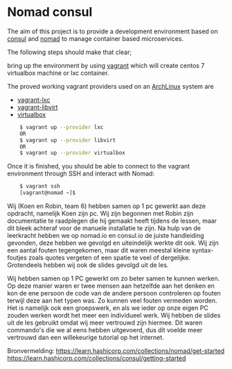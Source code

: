 # Nomad consul

The aim of this project is to provide a development environment based on [consul](https://www.consul.io) and [nomad](https://www.nomadproject.io) to manage container based microservices.

The following steps should make that clear;

bring up the environment by using [vagrant](https://www.vagrantup.com) which will create centos 7 virtualbox machine or lxc container.

The proved working vagrant providers used on an [ArchLinux](https://www.archlinux.org/) system are
* [vagrant-lxc](https://github.com/fgrehm/vagrant-lxc)
* [vagrant-libvirt](https://github.com/vagrant-libvirt/)
* [virtualbox](https://www.virtualbox.org/)

```bash
    $ vagrant up --provider lxc
    OR
    $ vagrant up --provider libvirt
    OR
    $ vagrant up --provider virtualbox
```

Once it is finished, you should be able to connect to the vagrant environment through SSH and interact with Nomad:

```bash
    $ vagrant ssh
    [vagrant@nomad ~]$
```

Wij (Koen en Robin, team 6) hebben samen op 1 pc gewerkt aan deze opdracht, namelijk Koen zijn pc. Wij zijn begonnen met Robin zijn documentatie te raadplegen die hij gemaakt heeft tijdens de lessen, maar dit bleek achteraf voor de manuele installatie te zijn. Na hulp van de leerkracht hebben we op nomad.io en consul.io de juiste handleiding gevonden, deze hebben we gevolgd en uiteindelijk werkte dit ook.
Wij zijn een aantal fouten tegengekomen, maar dit waren meestal kleine syntax-foutjes zoals quotes vergeten of een spatie te veel of dergelijke.
Grotendeels hebben wij ook de slides gevolgd uit de les.

Wij hebben samen op 1 PC gewerkt om zo beter samen te kunnen werken. Op deze manier waren er twee mensen aan hetzelfde aan het denken en kon de ene persoon de code van de andere persoon controleren op fouten terwijl deze aan het typen was. Zo kunnen veel fouten vermeden worden. Het is namelijk ook een groepswerk, en als we ieder op onze eigen PC zouden werken wordt het meer een individueel werk.
Wij hebben de slides uit de les gebruikt omdat wij meer vertrouwd zijn hiermee. Dit waren commando's die we al eens hebben uitgevoerd, dus dit voelde meer vertrouwd dan een willekeurige tutorial op het internet.

Bronvermelding:
https://learn.hashicorp.com/collections/nomad/get-started
https://learn.hashicorp.com/collections/consul/getting-started

